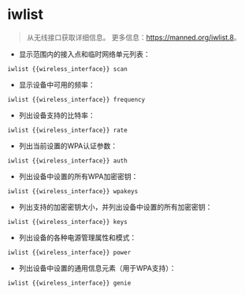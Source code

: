 # iwlist

> 从无线接口获取详细信息。
> 更多信息：<https://manned.org/iwlist.8>。

- 显示范围内的接入点和临时网络单元列表：

`iwlist {{wireless_interface}} scan`

- 显示设备中可用的频率：

`iwlist {{wireless_interface}} frequency`

- 列出设备支持的比特率：

`iwlist {{wireless_interface}} rate`

- 列出当前设置的WPA认证参数：

`iwlist {{wireless_interface}} auth`

- 列出设备中设置的所有WPA加密密钥：

`iwlist {{wireless_interface}} wpakeys`

- 列出支持的加密密钥大小，并列出设备中设置的所有加密密钥：

`iwlist {{wireless_interface}} keys`

- 列出设备的各种电源管理属性和模式：

`iwlist {{wireless_interface}} power`

- 列出设备中设置的通用信息元素（用于WPA支持）：

`iwlist {{wireless_interface}} genie`